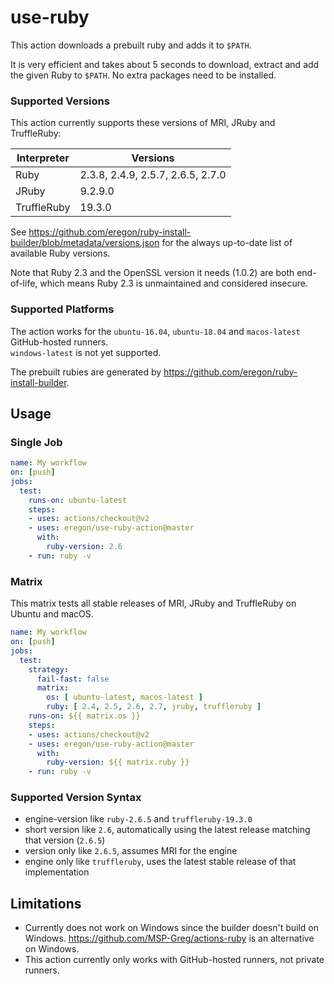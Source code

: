 # use-ruby

This action downloads a prebuilt ruby and adds it to `$PATH`.

It is very efficient and takes about 5 seconds to download, extract and add the given Ruby to `$PATH`.
No extra packages need to be installed.

### Supported Versions

This action currently supports these versions of MRI, JRuby and TruffleRuby:

| Interpreter | Versions |
| ----------- | -------- |
| Ruby | 2.3.8, 2.4.9, 2.5.7, 2.6.5, 2.7.0 |
| JRuby | 9.2.9.0 |
| TruffleRuby  | 19.3.0 |

See https://github.com/eregon/ruby-install-builder/blob/metadata/versions.json
for the always up-to-date list of available Ruby versions.

Note that Ruby 2.3 and the OpenSSL version it needs (1.0.2) are both end-of-life,
which means Ruby 2.3 is unmaintained and considered insecure.

### Supported Platforms

The action works for the `ubuntu-16.04`, `ubuntu-18.04` and `macos-latest` GitHub-hosted runners.  
`windows-latest` is not yet supported.

The prebuilt rubies are generated by https://github.com/eregon/ruby-install-builder.

## Usage

### Single Job

```yaml
name: My workflow
on: [push]
jobs:
  test:
    runs-on: ubuntu-latest
    steps:
    - uses: actions/checkout@v2
    - uses: eregon/use-ruby-action@master
      with:
        ruby-version: 2.6
    - run: ruby -v
```

### Matrix

This matrix tests all stable releases of MRI, JRuby and TruffleRuby on Ubuntu and macOS.

```yaml
name: My workflow
on: [push]
jobs:
  test:
    strategy:
      fail-fast: false
      matrix:
        os: [ ubuntu-latest, macos-latest ]
        ruby: [ 2.4, 2.5, 2.6, 2.7, jruby, truffleruby ]
    runs-on: ${{ matrix.os }}
    steps:
    - uses: actions/checkout@v2
    - uses: eregon/use-ruby-action@master
      with:
        ruby-version: ${{ matrix.ruby }}
    - run: ruby -v
```

### Supported Version Syntax

* engine-version like `ruby-2.6.5` and `truffleruby-19.3.0`
* short version like `2.6`, automatically using the latest release matching that version (`2.6.5`)
* version only like `2.6.5`, assumes MRI for the engine
* engine only like `truffleruby`, uses the latest stable release of that implementation

## Limitations

* Currently does not work on Windows since the builder doesn't build on Windows.
  https://github.com/MSP-Greg/actions-ruby is an alternative on Windows.
* This action currently only works with GitHub-hosted runners, not private runners.
